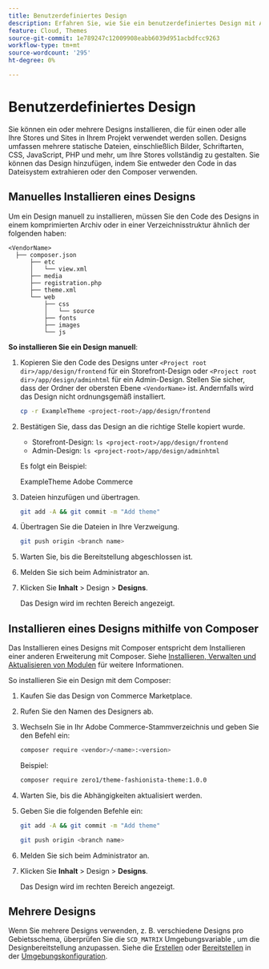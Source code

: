 ```yaml
---
title: Benutzerdefiniertes Design
description: Erfahren Sie, wie Sie ein benutzerdefiniertes Design mit Adobe Commerce in der Cloud-Infrastruktur installieren.
feature: Cloud, Themes
source-git-commit: 1e789247c12009908eabb6039d951acbdfcc9263
workflow-type: tm+mt
source-wordcount: '295'
ht-degree: 0%

---
```


# Benutzerdefiniertes Design

Sie können ein oder mehrere Designs installieren, die für einen oder alle Ihre Stores und Sites in Ihrem Projekt verwendet werden sollen. Designs umfassen mehrere statische Dateien, einschließlich Bilder, Schriftarten, CSS, JavaScript, PHP und mehr, um Ihre Stores vollständig zu gestalten. Sie können das Design hinzufügen, indem Sie entweder den Code in das Dateisystem extrahieren oder den Composer verwenden.

## Manuelles Installieren eines Designs

Um ein Design manuell zu installieren, müssen Sie den Code des Designs in einem komprimierten Archiv oder in einer Verzeichnisstruktur ähnlich der folgenden haben:

```text
<VendorName>
  ├── composer.json
      ├── etc
      │   └── view.xml
      ├── media
      ├── registration.php
      ├── theme.xml
      └── web
          ├── css
          │   └── source
          ├── fonts
          ├── images
          └── js
```

**So installieren Sie ein Design manuell**:

1. Kopieren Sie den Code des Designs unter `<Project root dir>/app/design/frontend` für ein Storefront-Design oder `<Project root dir>/app/design/adminhtml` für ein Admin-Design. Stellen Sie sicher, dass der Ordner der obersten Ebene `<VendorName>` ist. Andernfalls wird das Design nicht ordnungsgemäß installiert.

   ```bash
   cp -r ExampleTheme <project-root>/app/design/frontend
   ```

1. Bestätigen Sie, dass das Design an die richtige Stelle kopiert wurde.

   * Storefront-Design: `ls <project-root>/app/design/frontend`
   * Admin-Design: `ls <project-root>/app/design/adminhtml`

   Es folgt ein Beispiel:

   ExampleTheme Adobe Commerce

1. Dateien hinzufügen und übertragen.

   ```bash
   git add -A && git commit -m "Add theme"
   ```

1. Übertragen Sie die Dateien in Ihre Verzweigung.

   ```bash
   git push origin <branch name>
   ```

1. Warten Sie, bis die Bereitstellung abgeschlossen ist.
1. Melden Sie sich beim Administrator an.
1. Klicken Sie **Inhalt** > Design > **Designs**.

   Das Design wird im rechten Bereich angezeigt.

## Installieren eines Designs mithilfe von Composer

Das Installieren eines Designs mit Composer entspricht dem Installieren einer anderen Erweiterung mit Composer. Siehe [Installieren, Verwalten und Aktualisieren von Modulen](extensions.md) für weitere Informationen.

So installieren Sie ein Design mit dem Composer:

1. Kaufen Sie das Design von Commerce Marketplace.
1. Rufen Sie den Namen des Designers ab.
1. Wechseln Sie in Ihr Adobe Commerce-Stammverzeichnis und geben Sie den Befehl ein:

   ```bash
   composer require <vendor>/<name>:<version>
   ```

   Beispiel:

   ```bash
   composer require zero1/theme-fashionista-theme:1.0.0
   ```

1. Warten Sie, bis die Abhängigkeiten aktualisiert werden.
1. Geben Sie die folgenden Befehle ein:

   ```bash
   git add -A && git commit -m "Add theme"
   ```

   ```bash
   git push origin <branch name>
   ```

1. Melden Sie sich beim Administrator an.
1. Klicken Sie **Inhalt** > Design > **Designs**.

   Das Design wird im rechten Bereich angezeigt.

## Mehrere Designs

Wenn Sie mehrere Designs verwenden, z. B. verschiedene Designs pro Gebietsschema, überprüfen Sie die `SCD_MATRIX` Umgebungsvariable , um die Designbereitstellung anzupassen. Siehe die [Erstellen](../environment/variables-build.md#scd_matrix) oder [Bereitstellen](../environment/variables-deploy.md#scd_matrix) in der [Umgebungskonfiguration](../environment/configure-env-yaml.md).
